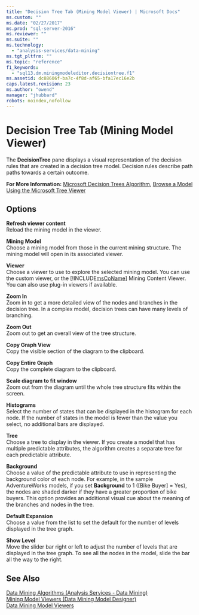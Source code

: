 ```yaml
---
title: "Decision Tree Tab (Mining Model Viewer) | Microsoft Docs"
ms.custom: ""
ms.date: "02/27/2017"
ms.prod: "sql-server-2016"
ms.reviewer: ""
ms.suite: ""
ms.technology: 
  - "analysis-services/data-mining"
ms.tgt_pltfrm: ""
ms.topic: "reference"
f1_keywords: 
  - "sql13.dm.miningmodeleditor.decisiontree.f1"
ms.assetid: dc88606f-ba7c-4f8d-af65-bfa17ec16e2b
caps.latest.revision: 23
ms.author: "owend"
manager: "jhubbard"
robots: noindex,nofollow
---
```

# Decision Tree Tab (Mining Model Viewer)
  The **DecisionTree** pane displays a visual representation of the decision rules that are created in a decision tree model. Decision rules describe path paths towards a certain outcome.  
  
 **For More Information:** [Microsoft Decision Trees Algorithm](../analysis-services/data-mining/microsoft-decision-trees-algorithm.md), [Browse a Model Using the Microsoft Tree Viewer](../analysis-services/data-mining/browse-a-model-using-the-microsoft-tree-viewer.md)  
  
## Options  
 **Refresh viewer content**  
 Reload the mining model in the viewer.  
  
 **Mining Model**  
 Choose a mining model from those in the current mining structure. The mining model will open in its associated viewer.  
  
 **Viewer**  
 Choose a viewer to use to explore the selected mining model. You can use the custom viewer, or the [!INCLUDE[msCoName](../a9notintoc/includes/msconame-md.md)] Mining Content Viewer. You can also use plug-in viewers if available.  
  
 **Zoom In**  
 Zoom in to get a more detailed view of the nodes and branches in the decision tree. In a complex model, decision trees can have many levels of branching.  
  
 **Zoom Out**  
 Zoom out to get an overall view of the tree structure.  
  
 **Copy Graph View**  
 Copy the visible section of the diagram to the clipboard.  
  
 **Copy Entire Graph**  
 Copy the complete diagram to the clipboard.  
  
 **Scale diagram to fit window**  
 Zoom out from the diagram until the whole tree structure fits within the screen.  
  
 **Histograms**  
 Select the number of states that can be displayed in the histogram for each node. If the number of states in the model is fewer than the value you select, no additional bars are displayed.  
  
 **Tree**  
 Choose a tree to display in the viewer. If you create a model that has multiple predictable attributes, the algorithm creates a separate tree for each predictable attribute.  
  
 **Background**  
 Choose a value of the predictable attribute to use in representing the background color of each node. For example, in the sample AdventureWorks models, if you set **Background** to 1 ([Bike Buyer] = Yes), the nodes are shaded darker if they have a greater proportion of bike buyers. This option provides an additional visual cue about the meaning of the branches and nodes in the tree.  
  
 **Default Expansion**  
 Choose a value from the list to set the default for the number of levels displayed in the tree graph.  
  
 **Show Level**  
 Move the slider bar right or left to adjust the number of levels that are displayed in the tree graph. To see all the nodes in the model, slide the bar all the way to the right.  
  
## See Also  
 [Data Mining Algorithms &#40;Analysis Services - Data Mining&#41;](../analysis-services/data-mining/data-mining-algorithms-analysis-services-data-mining.md)   
 [Mining Model Viewers &#40;Data Mining Model Designer&#41;](../a9retired/mining-model-viewers-data-mining-model-designer.md)   
 [Data Mining Model Viewers](../analysis-services/data-mining/data-mining-model-viewers.md)  
  
  